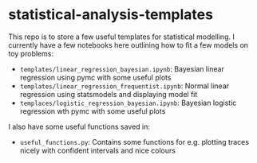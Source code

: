 # statistical-analysis-templates

This repo is to store a few useful templates for statistical modelling. I 
currently have a few notebooks here outlining how to fit a few models on 
toy problems:
- `templates/linear_regression_bayesian.ipynb`: Bayesian linear regression 
using pymc with some useful plots
- `templates/linear_regression_frequentist.ipynb`: Normal linear 
regression using statsmodels and displaying model fit
- `templaces/logistic_regression_bayesian.ipynb`: Bayesian logistic 
regression 
wth pymc with some useful plots

I also have some useful functions saved in:
- `useful_functions.py`: Contains some functions for e.g. plotting traces 
nicely with confident intervals and nice colours
